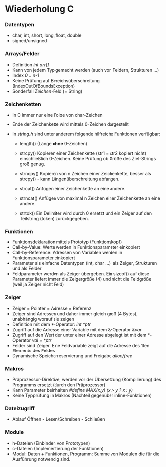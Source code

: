 # Wiederholung C

### Datentypen

- char, int, short, long, float, double
- signed/unsigned

### Arrays/Felder

- Definition *int arr[]*
- Kann von jedem Typ gemacht werden (auch von Feldern, Strukturen ...)
- Index *0 .. n-1*
- Keine Prüfung auf Bereichsüberschreitung (IndexOutOfBoundsException)
- Sonderfall *Zeichen*-Feld (= String)

### Zeichenketten

- In C immer nur eine Folge von char-Zeichen

- Ende der Zeichenkette wird mittels 0-Zeichen dargestellt

- In *string.h* sind unter anderem folgende hilfreiche Funktionen verfügbar:

  - length()	(Länge **ohne** 0-Zeichen)

  - strcpy() Kopieren einer Zeichenkette (str1 = str2 kopiert nicht) einschließlich 0-Zeichen. Keine Prüfung ob Größe des Ziel-Strings groß genug.

  - strncpy() Kopieren von n Zeichen einer Zeichenkette, besser als strcpy() - kann Längenüberschreitung abfangen.

  - strcat() Anfügen einer Zeichenkette an eine andere.

  - strncat() Anfügen von maximal n Zeichen einer Zeichenkette an eine andere.

  - strtok() Ein Delimiter wird durch 0 ersetzt und ein Zeiger auf den Teilstring (token) zurückgegeben.

### Funktionen

- Funktionsdeklaration mittels Prototyp (Funktionskopf)
- Call-by-Value: Werte werden in Funktionsparameter einkopiert
- Call-by-Reference: Adressen von Variablen werden in Funktionsparameter einkopiert
- Parameter als einfache Datentypen (int, char ...), als Zeiger, Strukturen und als Felder
- Feldparameter werden als Zeiger übergeben. Ein sizeof() auf diese Parameter liefert immer die Zeigergröße (4) und nicht die Feldgröße (weil ja Zeiger nicht Feld)

### Zeiger

- Zeiger = Pointer = Adresse = Referenz
- Zeiger sind Adressen und daher immer gleich groß (4 Bytes), unabhängig worauf sie zeigen
- Definition mit dem \*-Operator: *int \*ptr*
- Zugriff auf die Adresse einer Variable mit dem &-Operator *&var*
- Zugriff auf den Wert der unter einer Adresse abgelegt ist mit dem \*-Operator *val = \*ptr*
- Felder sind Zeiger. Eine Feldvariable zeigt auf die Adresse des 1ten Elements des Feldes
- Dynamische Speicherreservierung und Freigabe *alloc/free*

### Makros

- Präprozessor-Direktive, werden vor der Übersetzung (Kompilierung) des Programms ersetzt (durch den Präprozessor)
- Kann Parameter beinhalten *#define       MAX(x,y)     (x > y ? x : y)*
- Keine Typprüfung in Makros (Nachteil gegenüber inline-Funktionen)

### Dateizugriff

- Ablauf Öffnen - Lesen/Schreiben - Schließen

### Module

- h-Dateien (Einbinden von Prototypen)
- c-Dateien (Implementierung der Funktionen)
- Modul: Daten + Funktionen, Programm: Summe von Modulen die für die Ausführung notwendig sind.